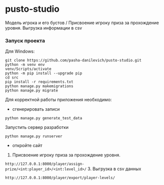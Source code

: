 # pusto-studio
 Модель игрока и его бустов / Присвоение игроку приза за прохождение уровня. Выгрузка информации в csv

### Запуск проекта
Для Windows:

```shell
git clone https://github.com/pasha-danilevich/pusto-studio.git
python -m venv env
venv/Scripts/activate
python -m pip install --upgrade pip
cd src
pip install -r requirements.txt
python manage.py makemigrations
python manage.py migrate
```

Для корректной работы приложения необходимо:
 * сгенерировать записи
```shell
python manage.py generate_test_data
```
Запустить сервер разработки
```shell
python manage.py runserver
```
* откройте сайт
1. Присвоение игроку приза за прохождение уровня.
   
```http://127.0.0.1:8000/player/assign-prize/<int:player_id>/<int:level_id>/```
3. Выгрузка в csv данных

```http://127.0.0.1:8000/player/export/player-levels/```
